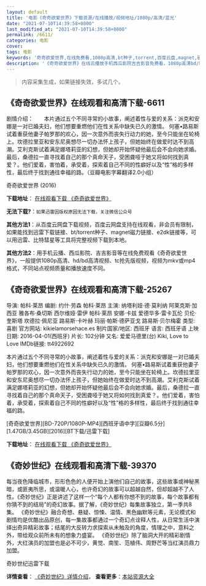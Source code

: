 ```yaml
---
layout: default
title: '电影《奇奇欲爱世界》下载资源/在线播放/视频地址/1080p/高清/蓝光'
date: "2021-07-10T14:39:58+0800"
last_modified_at: "2021-07-10T14:39:58+0800"
permalink: /6611/
categories: 电影
cover:
tags: 电影
keywords: '奇奇欲爱世界,在线免费看,1080p高清,bt种子,torrent,百度云盘,magnet,磁力链,迅雷下载资源'
description: '《奇奇欲爱世界》在线云播放手机西瓜影院吉吉影音免费看，1080p高清bd/hd未删减完整版和tc抢先枪版，mkv/mp4格式，附带bt/torrent种子、magnet/磁力链、百度云盘、网盘资源迅雷下载链接'
---
```


>内容采集生成，如果链接失效，多试几个。


## 《奇奇欲爱世界》在线观看和高清下载-6611

剧情介绍：　　本片通过五个不同寻常的小故事，阐述着性与爱的关系：派克和安娜是一对已婚夫妇，他们想要重燃他们在性关系中缺失已久的激情。 何塞•路易斯试着重获他妻子帕罗那的欢心，因一次意外而丧失行动力的她，至今只能坐在轮椅上。坎德拉里亚和安东尼奥想尽一切办法怀上孩子，但她始终在做爱时达不到高潮。艾利克斯试着满足娜塔莉亚的幻想，但她却开始怀疑他最后会不会向她求婚。最后，桑德拉一直寻找着自己的那个真命天子，受困聋哑于她又将如何找到真爱？。他们爱着，害怕着，承受着，探索着自己不同的性癖好以及“性”格的多样性，最后终于找到通往幸福的路。（豆瓣电影字幕翻译2.0小组）


奇奇欲爱世界 (2016)

**下载地址**： [在线观看下载 《奇奇欲爱世界》](https://www.btbtdy.me/btdy/dy6070.html) 


**无法下载?**：`如果迅雷因版权原因无法下载，关注微信公众号 `

**其他方法1**：从百度云网盘下载视频，百度云网盘支持在线观看，非会员有限制，如果能找到迅雷下载链接、bt/torrent种子、magnet磁力链接、e2dk链接等，可以用迅雷、比特彗星等工具将完整视频下载到本地。

**其他方法2**：用手机云播、西瓜影院、吉吉影音等在线免费观看《奇奇欲爱世界》，一般提供1080p高清、hd/bd高清视频、tc抢先版视频，视频为mkv或mp4格式，不同站点视频质量和播放速度不同。


## 《奇奇欲爱世界》在线观看和高清下载-25267

导演: 帕科·莱昂 编剧: 约什·劳森 帕科·莱昂 主演: 纳塔利娅·德·莫利纳 阿莱克斯·加西亚 雅各布·桑切斯 西尔维娅·雷伊 帕科·莱昂 安娜·卡兹 爱德华多·雷卡瓦伦 贝伦·奎斯塔 坎德拉·佩尼亚 路易斯·卡叶赫 玛丽·帕斯·德萨亚戈 路易斯·贝尔梅霍 类型: 喜剧 官方网站: kikielamorsehace.es 制片国家/地区: 西班牙 语言: 西班牙语 上映日期: 2016-04-01(西班牙) 片长: 102分钟 又名: 爱爱马德里(台) Kiki, Love to Love IMDb链接: tt4922692

本片通过五个不同寻常的小故事，阐述着性与爱的关系：派克和安娜是一对已婚夫妇，他们想要重燃他们在性关系中缺失已久的激情。 何塞•路易斯试着重获他妻子帕罗那的欢心，因一次意外而丧失行动力的她，至今只能坐在轮椅上。坎德拉里亚和安东尼奥想尽一切办法怀上孩子，但她始终在做爱时达不到高潮。艾利克斯试着满足娜塔莉亚的幻想，但她却开始怀疑他最后会不会向她求婚。最后，桑德拉一直寻找着自己的那个真命天子，受困聋哑于她又将如何找到真爱？。他们爱着，害怕着，承受着，探索着自己不同的性癖好以及“性”格的多样性，最后终于找到通往幸福的路。


[奇奇欲爱世界][BD-720P/1080P-MP4][西班牙语中字][豆瓣6.5分][1.47GB/3.45GB][2016][BT下载/迅雷下载]

**下载地址**： [在线观看下载 《奇奇欲爱世界》](https://www.btdx8.com/torrent/kiki_love_to_love_2016.html) 


## 《奇妙世纪》在线观看和高清下载-39370

每当夜色降临城市，形形色色的人便开始上演他们自己的故事，这些故事或神秘黑暗，或匪夷所思，或温暖人心，也许奇幻的故事可以超越自然，但却超越不了人性。《奇妙世纪》正是讲述了这样一个&ldquo;每个人都有你想不到的故事，每个故事都有你猜不到的结局”的奇幻故事。据了解，《奇妙世纪》每集故事独立，第一季共8集。 《奇妙世纪》融合奇想、悬疑、惊悚、温情、黑色幽默等元素，无论模式和剧情均是优酷出品原创，每一集故事都通过一个奇幻点诠释人性，从日常生活中演绎出奇异精彩故事；结尾的大反转力求探索从未触及的角度，情理之中，意料之外，带给观众前所未有的想象力盛宴。 《奇妙世纪》除了脑洞大开的精彩剧情外，大红演员的加盟也是必不可少，黄觉、南笙、范植伟、周野芒等当红演员鼎力加盟。<!---剧情end--->


奇妙世纪迅雷下载

**详情查看**： [《奇妙世纪》详情介绍](/movie/39370/)， **查看更多**：[本站资源大全](/movie/t/all/)


